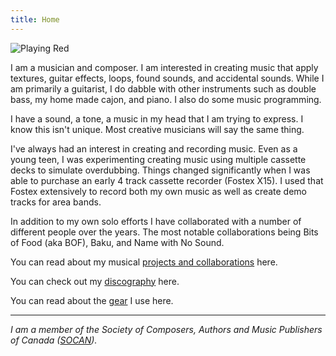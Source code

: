 ```yaml
---
title: Home
---
```


![Playing Red](/images/action/atEricStachsWithBaku.jpg)

I am a musician and composer. I am interested in creating music that apply textures, guitar effects, loops, found sounds, and accidental sounds.  While I am primarily a guitarist, I do dabble with other instruments such as double bass, my home made cajon, and piano.   I also do some music programming.

I have a sound, a tone, a music in my head that I am trying to express.  I know this isn't unique.  Most creative musicians will say the same thing.  

I've always had an interest in creating and recording music.   Even as a young teen, I was experimenting creating music using multiple cassette decks to simulate overdubbing.   Things changed significantly when I was able to purchase an early 4 track cassette recorder (Fostex X15).   I used that Fostex extensively to record both my own music as well as create demo tracks for area bands.

In addition to my own solo efforts I have collaborated with a number of different people over the years.   The most notable collaborations being Bits of Food (aka BOF), Baku, and Name with No Sound.

You can read about my musical [projects and collaborations](/Projects) here.

You can check out my [discography](/Discography) here.

You can read about the [gear](/Gear) I use here.

---

*I am a member of the Society of Composers, Authors and Music Publishers of Canada ([SOCAN](http://www.socan.ca)).*


